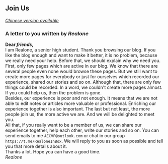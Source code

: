 ## Join Us

*[Chinese version available](https://realone233.github.io/pages/notes/zh-join-us.html)*

### A letter to you written by *Realone*

**Dear *friends*,**  
	I am Realone, a senior high student. Thank you browsing our blog. If you like the blog enough and want to make it better, it is no problem, because we really need your help. Before that, we should explain why we need you.  
	First, only few pages which are active in our blog. We know that there are several people even none would browse these pages. But we still want to create more pages for everybody or just for ourselves which recorded our experience, shared our stories and so on. Although that, there are only few things could be recorded. In a word, we couldn't create more pages almost. If you could help us, then the problem is gone.   
	Besides, our experience is poor and not enough. It means that we are not able to edit notes or articles more valuable or professional. Enriching our experience together is also important. The last but not least, the more people join us, the more active we are. And we will be delighted to meet you.  
	All that, if you really want to be a member of us, we can share our experience together, help each other, write our stories and so on. You can send emails to me `AECVP@outlook.com` or chat in our group `https://t.me/RealoneInBox`. We will reply to you as soon as possible and tell you that more details about it.  
	Thanks a lot. Hope you can have a good time.  
*Realone*
